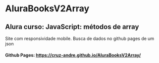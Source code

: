 # AluraBooksV2Array
##  Alura curso: JavaScript: métodos de array
Site com responsividade mobile. Busca de dados no github pages de um json
#### Github Pages: https://cruz-andre.github.io/AluraBooksV2Array/
